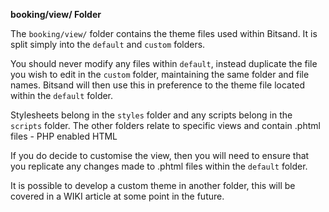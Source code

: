**booking/view/ Folder**

The `booking/view/` folder contains the theme files used within Bitsand.  It is split simply into the `default` and `custom` folders.

You should never modify any files within `default`, instead duplicate the file you wish to edit in the `custom` folder, maintaining the same folder and file names.  Bitsand will then use this in preference to the theme file located within the `default` folder.

Stylesheets belong in the `styles` folder and any scripts belong in the `scripts` folder.  The other folders relate to specific views and contain .phtml files - PHP enabled HTML

If you do decide to customise the view, then you will need to ensure that you replicate any changes made to .phtml files within the `default` folder.

It is possible to develop a custom theme in another folder, this will be covered in a WIKI article at some point in the future.